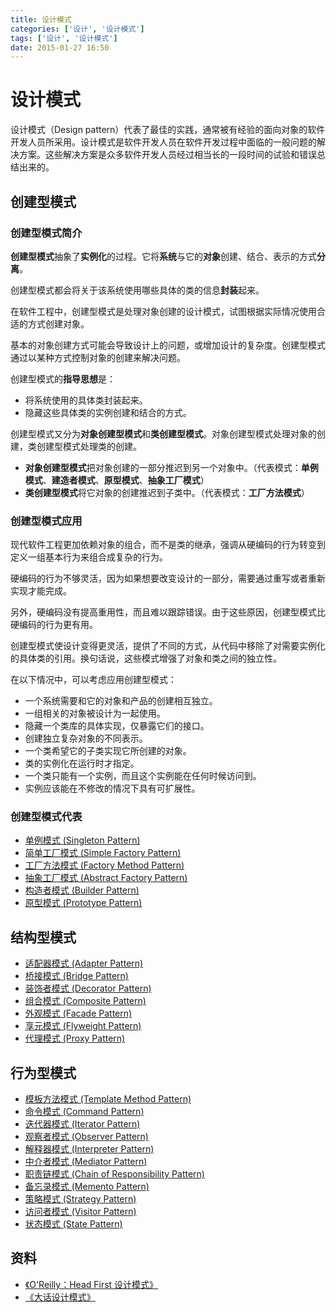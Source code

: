 ```yaml
---
title: 设计模式
categories: ['设计', '设计模式']
tags: ['设计', '设计模式']
date: 2015-01-27 16:50
---
```


# 设计模式

设计模式（Design pattern）代表了最佳的实践，通常被有经验的面向对象的软件开发人员所采用。设计模式是软件开发人员在软件开发过程中面临的一般问题的解决方案。这些解决方案是众多软件开发人员经过相当长的一段时间的试验和错误总结出来的。

## 创建型模式

### 创建型模式简介

**创建型模式**抽象了**实例化**的过程。它将**系统**与它的**对象**创建、结合、表示的方式**分离**。

创建型模式都会将关于该系统使用哪些具体的类的信息**封装**起来。

在软件工程中，创建型模式是处理对象创建的设计模式，试图根据实际情况使用合适的方式创建对象。

基本的对象创建方式可能会导致设计上的问题，或增加设计的复杂度。创建型模式通过以某种方式控制对象的创建来解决问题。

创建型模式的**指导思想**是：

- 将系统使用的具体类封装起来。
- 隐藏这些具体类的实例创建和结合的方式。

创建型模式又分为**对象创建型模式**和**类创建型模式**。对象创建型模式处理对象的创建，类创建型模式处理类的创建。

- **对象创建型模式**把对象创建的一部分推迟到另一个对象中。（代表模式：**单例模式**、**建造者模式**、**原型模式**、**抽象工厂模式**）
- **类创建型模式**将它对象的创建推迟到子类中。（代表模式：**工厂方法模式**）

### 创建型模式应用

现代软件工程更加依赖对象的组合，而不是类的继承，强调从硬编码的行为转变到定义一组基本行为来组合成复杂的行为。

硬编码的行为不够灵活，因为如果想要改变设计的一部分，需要通过重写或者重新实现才能完成。

另外，硬编码没有提高重用性，而且难以跟踪错误。由于这些原因，创建型模式比硬编码的行为更有用。

创建型模式使设计变得更灵活，提供了不同的方式，从代码中移除了对需要实例化的具体类的引用。换句话说，这些模式增强了对象和类之间的独立性。

在以下情况中，可以考虑应用创建型模式：

- 一个系统需要和它的对象和产品的创建相互独立。
- 一组相关的对象被设计为一起使用。
- 隐藏一个类库的具体实现，仅暴露它们的接口。
- 创建独立复杂对象的不同表示。
- 一个类希望它的子类实现它所创建的对象。
- 类的实例化在运行时才指定。
- 一个类只能有一个实例，而且这个实例能在任何时候访问到。
- 实例应该能在不修改的情况下具有可扩展性。

### 创建型模式代表

- [单例模式 (Singleton Pattern)](单例模式.md)
- [简单工厂模式 (Simple Factory Pattern)](简单工厂模式.md)
- [工厂方法模式 (Factory Method Pattern)](工厂方法模式.md)
- [抽象工厂模式 (Abstract Factory Pattern)](抽象工厂模式.md)
- [构造者模式 (Builder Pattern)](构造者模式.md)
- [原型模式 (Prototype Pattern)](原型模式.md)

## 结构型模式

- [适配器模式 (Adapter Pattern)](适配器模式.md)
- [桥接模式 (Bridge Pattern)](桥接模式.md)
- [装饰者模式 (Decorator Pattern)](装饰者模式.md)
- [组合模式 (Composite Pattern)](组合模式.md)
- [外观模式 (Facade Pattern)](外观模式.md)
- [享元模式 (Flyweight Pattern)](享元模式.md)
- [代理模式 (Proxy Pattern)](代理模式.md)

## 行为型模式

- [模板方法模式 (Template Method Pattern)](模板方法模式.md)
- [命令模式 (Command Pattern)](命令模式.md)
- [迭代器模式 (Iterator Pattern)](迭代器模式.md)
- [观察者模式 (Observer Pattern)](观察者模式.md)
- [解释器模式 (Interpreter Pattern)](解释器模式.md)
- [中介者模式 (Mediator Pattern)](中介者模式.md)
- [职责链模式 (Chain of Responsibility Pattern)](职责链模式.md)
- [备忘录模式 (Memento Pattern)](备忘录模式.md)
- [策略模式 (Strategy Pattern)](策略模式.md)
- [访问者模式 (Visitor Pattern)](访问者模式.md)
- [状态模式 (State Pattern)](状态模式.md)

## 资料

- [《O'Reilly：Head First 设计模式》](https://item.jd.com/10100236.html)
- [《大话设计模式》](https://item.jd.com/10079261.html)
